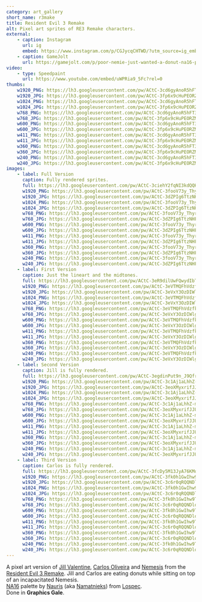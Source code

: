```yaml
---
category: art_gallery
short_name: r3make
title: Resident Evil 3 Remake
alt: Pixel art sprites of RE3 Remake characters.
external:
    - caption: Instagram
      url: ig
      embed: https://www.instagram.com/p/CGJycqCHTWD/?utm_source=ig_embed&amp;utm_campaign=loading
    - caption: GameJolt
      url: https://gamejolt.com/p/poor-nemie-just-wanted-a-donut-na16-palette-by-nauris-aka-nam-mx2b8wda
video:
    - type: Speedpaint
      url: https://www.youtube.com/embed/uWPRia9_5Fc?rel=0
thumbs:
    w1920_PNG: https://lh3.googleusercontent.com/pw/ACtC-3cd6gyAnoR5hFT3lalimpFw80F5ZCImgRccby0ix1o0uLsrZFqWuJ3waGU-UXmw4i_5wyYODysy0DFRZFh4DioscTrOhIg1PzEskG8ewvea6yHKP0AO7CchtneN5XkyITuf8TFFDc_TOtqx3-0iaES5=w355
    w1920_JPG: https://lh3.googleusercontent.com/pw/ACtC-3fp6x9cHuPEORZMI5CsI2uXRAczKjIO_hpmvRql9Y67ZDqJfCLxN6tC_R5y9dfA-JFF8X4GOXNE7Igs2bEDHMrDXfQbfUGSaZNQ8WlNVj6VoC4nbF84imhjRzmyF2MtINmNHM-MAjYgkrTuVdQVufDg=w355
    w1024_PNG: https://lh3.googleusercontent.com/pw/ACtC-3cd6gyAnoR5hFT3lalimpFw80F5ZCImgRccby0ix1o0uLsrZFqWuJ3waGU-UXmw4i_5wyYODysy0DFRZFh4DioscTrOhIg1PzEskG8ewvea6yHKP0AO7CchtneN5XkyITuf8TFFDc_TOtqx3-0iaES5=w284
    w1024_JPG: https://lh3.googleusercontent.com/pw/ACtC-3fp6x9cHuPEORZMI5CsI2uXRAczKjIO_hpmvRql9Y67ZDqJfCLxN6tC_R5y9dfA-JFF8X4GOXNE7Igs2bEDHMrDXfQbfUGSaZNQ8WlNVj6VoC4nbF84imhjRzmyF2MtINmNHM-MAjYgkrTuVdQVufDg=w284
    w768_PNG: https://lh3.googleusercontent.com/pw/ACtC-3cd6gyAnoR5hFT3lalimpFw80F5ZCImgRccby0ix1o0uLsrZFqWuJ3waGU-UXmw4i_5wyYODysy0DFRZFh4DioscTrOhIg1PzEskG8ewvea6yHKP0AO7CchtneN5XkyITuf8TFFDc_TOtqx3-0iaES5=w213
    w768_JPG: https://lh3.googleusercontent.com/pw/ACtC-3fp6x9cHuPEORZMI5CsI2uXRAczKjIO_hpmvRql9Y67ZDqJfCLxN6tC_R5y9dfA-JFF8X4GOXNE7Igs2bEDHMrDXfQbfUGSaZNQ8WlNVj6VoC4nbF84imhjRzmyF2MtINmNHM-MAjYgkrTuVdQVufDg=w213
    w600_PNG: https://lh3.googleusercontent.com/pw/ACtC-3cd6gyAnoR5hFT3lalimpFw80F5ZCImgRccby0ix1o0uLsrZFqWuJ3waGU-UXmw4i_5wyYODysy0DFRZFh4DioscTrOhIg1PzEskG8ewvea6yHKP0AO7CchtneN5XkyITuf8TFFDc_TOtqx3-0iaES5=w166
    w600_JPG: https://lh3.googleusercontent.com/pw/ACtC-3fp6x9cHuPEORZMI5CsI2uXRAczKjIO_hpmvRql9Y67ZDqJfCLxN6tC_R5y9dfA-JFF8X4GOXNE7Igs2bEDHMrDXfQbfUGSaZNQ8WlNVj6VoC4nbF84imhjRzmyF2MtINmNHM-MAjYgkrTuVdQVufDg=w166
    w411_PNG: https://lh3.googleusercontent.com/pw/ACtC-3cd6gyAnoR5hFT3lalimpFw80F5ZCImgRccby0ix1o0uLsrZFqWuJ3waGU-UXmw4i_5wyYODysy0DFRZFh4DioscTrOhIg1PzEskG8ewvea6yHKP0AO7CchtneN5XkyITuf8TFFDc_TOtqx3-0iaES5=w114
    w411_JPG: https://lh3.googleusercontent.com/pw/ACtC-3fp6x9cHuPEORZMI5CsI2uXRAczKjIO_hpmvRql9Y67ZDqJfCLxN6tC_R5y9dfA-JFF8X4GOXNE7Igs2bEDHMrDXfQbfUGSaZNQ8WlNVj6VoC4nbF84imhjRzmyF2MtINmNHM-MAjYgkrTuVdQVufDg=w114
    w360_PNG: https://lh3.googleusercontent.com/pw/ACtC-3cd6gyAnoR5hFT3lalimpFw80F5ZCImgRccby0ix1o0uLsrZFqWuJ3waGU-UXmw4i_5wyYODysy0DFRZFh4DioscTrOhIg1PzEskG8ewvea6yHKP0AO7CchtneN5XkyITuf8TFFDc_TOtqx3-0iaES5=w100
    w360_JPG: https://lh3.googleusercontent.com/pw/ACtC-3fp6x9cHuPEORZMI5CsI2uXRAczKjIO_hpmvRql9Y67ZDqJfCLxN6tC_R5y9dfA-JFF8X4GOXNE7Igs2bEDHMrDXfQbfUGSaZNQ8WlNVj6VoC4nbF84imhjRzmyF2MtINmNHM-MAjYgkrTuVdQVufDg=w100
    w240_PNG: https://lh3.googleusercontent.com/pw/ACtC-3cd6gyAnoR5hFT3lalimpFw80F5ZCImgRccby0ix1o0uLsrZFqWuJ3waGU-UXmw4i_5wyYODysy0DFRZFh4DioscTrOhIg1PzEskG8ewvea6yHKP0AO7CchtneN5XkyITuf8TFFDc_TOtqx3-0iaES5=w66
    w240_JPG: https://lh3.googleusercontent.com/pw/ACtC-3fp6x9cHuPEORZMI5CsI2uXRAczKjIO_hpmvRql9Y67ZDqJfCLxN6tC_R5y9dfA-JFF8X4GOXNE7Igs2bEDHMrDXfQbfUGSaZNQ8WlNVj6VoC4nbF84imhjRzmyF2MtINmNHM-MAjYgkrTuVdQVufDg=w66
images:
    - label: Full Version
      caption: Fully rendered sprites.
      full: https://lh3.googleusercontent.com/pw/ACtC-3ciehY2fqNI3kdQQHasJxKMINixnScztcq48dcqpBXlG_a3H8pqn_otqtr0bY9yROLbvv3djKGkALXTg6j48xA43AB74hFeobsHZEXOP2mt456x8DaAOQ89HLvIR8mYtoxURnRipKXz6ajrhLwZt0kN=w1080
      w1920_PNG: https://lh3.googleusercontent.com/pw/ACtC-3fooV73y_ThyrBalDQpfwOMbCwnwuj6Sq3gf2EsIZvAlr0zaO9MR15Kc-oXNjZjgLHAk3SMlPjJzA4m8bDwxu-Nob1njYOnMXbhSpG8S2ePwbQL_N5lDO8BwamPxGFewwTl7ZQnggwWF7u2NnYbqG9u=w850
      w1920_JPG: https://lh3.googleusercontent.com/pw/ACtC-3dZPIg6TtzNHFuTFbfRB_ZQ_4gFbP4Cxp8jntE4Z1XkQIhjaan7Fv-WCRj-IK5uPPJzwR_7fBoqEXgk7hcC5HRAgCghdAiDr-zuA10M14gNr0SJ6LYuqmPazFy_drStc-EgIET9qEUM6fv6NuUydBiX=w850
      w1024_PNG: https://lh3.googleusercontent.com/pw/ACtC-3fooV73y_ThyrBalDQpfwOMbCwnwuj6Sq3gf2EsIZvAlr0zaO9MR15Kc-oXNjZjgLHAk3SMlPjJzA4m8bDwxu-Nob1njYOnMXbhSpG8S2ePwbQL_N5lDO8BwamPxGFewwTl7ZQnggwWF7u2NnYbqG9u=w711
      w1024_JPG: https://lh3.googleusercontent.com/pw/ACtC-3dZPIg6TtzNHFuTFbfRB_ZQ_4gFbP4Cxp8jntE4Z1XkQIhjaan7Fv-WCRj-IK5uPPJzwR_7fBoqEXgk7hcC5HRAgCghdAiDr-zuA10M14gNr0SJ6LYuqmPazFy_drStc-EgIET9qEUM6fv6NuUydBiX=w711
      w768_PNG: https://lh3.googleusercontent.com/pw/ACtC-3fooV73y_ThyrBalDQpfwOMbCwnwuj6Sq3gf2EsIZvAlr0zaO9MR15Kc-oXNjZjgLHAk3SMlPjJzA4m8bDwxu-Nob1njYOnMXbhSpG8S2ePwbQL_N5lDO8BwamPxGFewwTl7ZQnggwWF7u2NnYbqG9u=w533
      w768_JPG: https://lh3.googleusercontent.com/pw/ACtC-3dZPIg6TtzNHFuTFbfRB_ZQ_4gFbP4Cxp8jntE4Z1XkQIhjaan7Fv-WCRj-IK5uPPJzwR_7fBoqEXgk7hcC5HRAgCghdAiDr-zuA10M14gNr0SJ6LYuqmPazFy_drStc-EgIET9qEUM6fv6NuUydBiX=w533
      w600_PNG: https://lh3.googleusercontent.com/pw/ACtC-3fooV73y_ThyrBalDQpfwOMbCwnwuj6Sq3gf2EsIZvAlr0zaO9MR15Kc-oXNjZjgLHAk3SMlPjJzA4m8bDwxu-Nob1njYOnMXbhSpG8S2ePwbQL_N5lDO8BwamPxGFewwTl7ZQnggwWF7u2NnYbqG9u=w416
      w600_JPG: https://lh3.googleusercontent.com/pw/ACtC-3dZPIg6TtzNHFuTFbfRB_ZQ_4gFbP4Cxp8jntE4Z1XkQIhjaan7Fv-WCRj-IK5uPPJzwR_7fBoqEXgk7hcC5HRAgCghdAiDr-zuA10M14gNr0SJ6LYuqmPazFy_drStc-EgIET9qEUM6fv6NuUydBiX=w416
      w411_PNG: https://lh3.googleusercontent.com/pw/ACtC-3fooV73y_ThyrBalDQpfwOMbCwnwuj6Sq3gf2EsIZvAlr0zaO9MR15Kc-oXNjZjgLHAk3SMlPjJzA4m8bDwxu-Nob1njYOnMXbhSpG8S2ePwbQL_N5lDO8BwamPxGFewwTl7ZQnggwWF7u2NnYbqG9u=w285
      w411_JPG: https://lh3.googleusercontent.com/pw/ACtC-3dZPIg6TtzNHFuTFbfRB_ZQ_4gFbP4Cxp8jntE4Z1XkQIhjaan7Fv-WCRj-IK5uPPJzwR_7fBoqEXgk7hcC5HRAgCghdAiDr-zuA10M14gNr0SJ6LYuqmPazFy_drStc-EgIET9qEUM6fv6NuUydBiX=w285
      w360_PNG: https://lh3.googleusercontent.com/pw/ACtC-3fooV73y_ThyrBalDQpfwOMbCwnwuj6Sq3gf2EsIZvAlr0zaO9MR15Kc-oXNjZjgLHAk3SMlPjJzA4m8bDwxu-Nob1njYOnMXbhSpG8S2ePwbQL_N5lDO8BwamPxGFewwTl7ZQnggwWF7u2NnYbqG9u=w250
      w360_JPG: https://lh3.googleusercontent.com/pw/ACtC-3dZPIg6TtzNHFuTFbfRB_ZQ_4gFbP4Cxp8jntE4Z1XkQIhjaan7Fv-WCRj-IK5uPPJzwR_7fBoqEXgk7hcC5HRAgCghdAiDr-zuA10M14gNr0SJ6LYuqmPazFy_drStc-EgIET9qEUM6fv6NuUydBiX=w250
      w240_PNG: https://lh3.googleusercontent.com/pw/ACtC-3fooV73y_ThyrBalDQpfwOMbCwnwuj6Sq3gf2EsIZvAlr0zaO9MR15Kc-oXNjZjgLHAk3SMlPjJzA4m8bDwxu-Nob1njYOnMXbhSpG8S2ePwbQL_N5lDO8BwamPxGFewwTl7ZQnggwWF7u2NnYbqG9u=w166
      w240_JPG: https://lh3.googleusercontent.com/pw/ACtC-3dZPIg6TtzNHFuTFbfRB_ZQ_4gFbP4Cxp8jntE4Z1XkQIhjaan7Fv-WCRj-IK5uPPJzwR_7fBoqEXgk7hcC5HRAgCghdAiDr-zuA10M14gNr0SJ6LYuqmPazFy_drStc-EgIET9qEUM6fv6NuUydBiX=w166
    - label: First Version
      caption: Just the lineart and the midtones.
      full: https://lh3.googleusercontent.com/pw/ACtC-3eR9dilUwFQwydIbTA84NaswnOuaI8aMSzi1_pHgBVacVXH-A7id5E8aw1G8yYLoidXdACz7S646im68WNzQaOYyvp20fBu1aUamjOrvkAHS78f09wtu2lC8YNOj8XPZIg3noKKIBlS_isG54vr6itN=w1080
      w1920_PNG: https://lh3.googleusercontent.com/pw/ACtC-3eVTMQFhVdzfkQIT1uLUylpPY8vp3Fu7b3LA02EjtsvBJu7joxFAJSUcxaphkhU5puiGCGRWpQAjyhuBJgvfpkSg0051F_tbhVwmeYi97yE0w8O3A2RWLUiz2jwvIkrus71KRtCQf5-AXwIUDf8GAgo=w850
      w1920_JPG: https://lh3.googleusercontent.com/pw/ACtC-3eVxY3OzDIWlgq5y1NbjGY9mzACJJHRk-xC4nwaEHzmxGzDmWrMBtHddevGWzq5z4NfIR3B0iu5QuyRWmv6n9dmJAGkg0dooIJVUr8v3j4FrHGnnLokmXwelhMQbkeMMeL38QvL9l_ff2jrAqSnLXrg=w850
      w1024_PNG: https://lh3.googleusercontent.com/pw/ACtC-3eVTMQFhVdzfkQIT1uLUylpPY8vp3Fu7b3LA02EjtsvBJu7joxFAJSUcxaphkhU5puiGCGRWpQAjyhuBJgvfpkSg0051F_tbhVwmeYi97yE0w8O3A2RWLUiz2jwvIkrus71KRtCQf5-AXwIUDf8GAgo=w711
      w1024_JPG: https://lh3.googleusercontent.com/pw/ACtC-3eVxY3OzDIWlgq5y1NbjGY9mzACJJHRk-xC4nwaEHzmxGzDmWrMBtHddevGWzq5z4NfIR3B0iu5QuyRWmv6n9dmJAGkg0dooIJVUr8v3j4FrHGnnLokmXwelhMQbkeMMeL38QvL9l_ff2jrAqSnLXrg=w711
      w768_PNG: https://lh3.googleusercontent.com/pw/ACtC-3eVTMQFhVdzfkQIT1uLUylpPY8vp3Fu7b3LA02EjtsvBJu7joxFAJSUcxaphkhU5puiGCGRWpQAjyhuBJgvfpkSg0051F_tbhVwmeYi97yE0w8O3A2RWLUiz2jwvIkrus71KRtCQf5-AXwIUDf8GAgo=w533
      w768_JPG: https://lh3.googleusercontent.com/pw/ACtC-3eVxY3OzDIWlgq5y1NbjGY9mzACJJHRk-xC4nwaEHzmxGzDmWrMBtHddevGWzq5z4NfIR3B0iu5QuyRWmv6n9dmJAGkg0dooIJVUr8v3j4FrHGnnLokmXwelhMQbkeMMeL38QvL9l_ff2jrAqSnLXrg=w533
      w600_PNG: https://lh3.googleusercontent.com/pw/ACtC-3eVTMQFhVdzfkQIT1uLUylpPY8vp3Fu7b3LA02EjtsvBJu7joxFAJSUcxaphkhU5puiGCGRWpQAjyhuBJgvfpkSg0051F_tbhVwmeYi97yE0w8O3A2RWLUiz2jwvIkrus71KRtCQf5-AXwIUDf8GAgo=w416
      w600_JPG: https://lh3.googleusercontent.com/pw/ACtC-3eVxY3OzDIWlgq5y1NbjGY9mzACJJHRk-xC4nwaEHzmxGzDmWrMBtHddevGWzq5z4NfIR3B0iu5QuyRWmv6n9dmJAGkg0dooIJVUr8v3j4FrHGnnLokmXwelhMQbkeMMeL38QvL9l_ff2jrAqSnLXrg=w416
      w411_PNG: https://lh3.googleusercontent.com/pw/ACtC-3eVTMQFhVdzfkQIT1uLUylpPY8vp3Fu7b3LA02EjtsvBJu7joxFAJSUcxaphkhU5puiGCGRWpQAjyhuBJgvfpkSg0051F_tbhVwmeYi97yE0w8O3A2RWLUiz2jwvIkrus71KRtCQf5-AXwIUDf8GAgo=w285
      w411_JPG: https://lh3.googleusercontent.com/pw/ACtC-3eVxY3OzDIWlgq5y1NbjGY9mzACJJHRk-xC4nwaEHzmxGzDmWrMBtHddevGWzq5z4NfIR3B0iu5QuyRWmv6n9dmJAGkg0dooIJVUr8v3j4FrHGnnLokmXwelhMQbkeMMeL38QvL9l_ff2jrAqSnLXrg=w285
      w360_PNG: https://lh3.googleusercontent.com/pw/ACtC-3eVTMQFhVdzfkQIT1uLUylpPY8vp3Fu7b3LA02EjtsvBJu7joxFAJSUcxaphkhU5puiGCGRWpQAjyhuBJgvfpkSg0051F_tbhVwmeYi97yE0w8O3A2RWLUiz2jwvIkrus71KRtCQf5-AXwIUDf8GAgo=w250
      w360_JPG: https://lh3.googleusercontent.com/pw/ACtC-3eVxY3OzDIWlgq5y1NbjGY9mzACJJHRk-xC4nwaEHzmxGzDmWrMBtHddevGWzq5z4NfIR3B0iu5QuyRWmv6n9dmJAGkg0dooIJVUr8v3j4FrHGnnLokmXwelhMQbkeMMeL38QvL9l_ff2jrAqSnLXrg=w250
      w240_PNG: https://lh3.googleusercontent.com/pw/ACtC-3eVTMQFhVdzfkQIT1uLUylpPY8vp3Fu7b3LA02EjtsvBJu7joxFAJSUcxaphkhU5puiGCGRWpQAjyhuBJgvfpkSg0051F_tbhVwmeYi97yE0w8O3A2RWLUiz2jwvIkrus71KRtCQf5-AXwIUDf8GAgo=w166
      w240_JPG: https://lh3.googleusercontent.com/pw/ACtC-3eVxY3OzDIWlgq5y1NbjGY9mzACJJHRk-xC4nwaEHzmxGzDmWrMBtHddevGWzq5z4NfIR3B0iu5QuyRWmv6n9dmJAGkg0dooIJVUr8v3j4FrHGnnLokmXwelhMQbkeMMeL38QvL9l_ff2jrAqSnLXrg=w166
    - label: Second Version
      caption: Jill is fully rendered.
      full: https://lh3.googleusercontent.com/pw/ACtC-3egdinPut9n_J9QfrUzIIlRYGEQSc3QYQmIC4Ciusnr4Dv_p3rNCZOzXk5X7I5M8eiRp5ggGSWPaYEBtgUfxTpfdaOpPZWmWpaKMy-cWI9KgqikYS5hijPzHzv8NHlRniWnqL6mkRzXf38w_yl4GgLb=w1080
      w1920_PNG: https://lh3.googleusercontent.com/pw/ACtC-3c1Aj1aLhhZ-mjwa41UQNQVwlZQPVqg7dc3cIGXZ392Zblk4JGxOcqK0S5BE_NeAODuQaBWQHn1hUMiAwm9aEIqatR760VnkLgR_C40RGSY339yuKr3bb9fCNwcWIvxhAh6dmBS_EfKh0Fh0h0QNdzZ=w850
      w1920_JPG: https://lh3.googleusercontent.com/pw/ACtC-3eoXMyxrifJJUUkPliclwp3LoLu47Y_g_yNLRTNRXgP8eJ2CyfIDWqaky7AwzMd6kPVHan7mManz5BbdVMUEoZaeWflkg-5JQkBAolC_G6iiK22MZVoT5xqYb54sIbUo6LuQFzcug_RsPQS1ltF67mT=w850
      w1024_PNG: https://lh3.googleusercontent.com/pw/ACtC-3c1Aj1aLhhZ-mjwa41UQNQVwlZQPVqg7dc3cIGXZ392Zblk4JGxOcqK0S5BE_NeAODuQaBWQHn1hUMiAwm9aEIqatR760VnkLgR_C40RGSY339yuKr3bb9fCNwcWIvxhAh6dmBS_EfKh0Fh0h0QNdzZ=w711
      w1024_JPG: https://lh3.googleusercontent.com/pw/ACtC-3eoXMyxrifJJUUkPliclwp3LoLu47Y_g_yNLRTNRXgP8eJ2CyfIDWqaky7AwzMd6kPVHan7mManz5BbdVMUEoZaeWflkg-5JQkBAolC_G6iiK22MZVoT5xqYb54sIbUo6LuQFzcug_RsPQS1ltF67mT=w711
      w768_PNG: https://lh3.googleusercontent.com/pw/ACtC-3c1Aj1aLhhZ-mjwa41UQNQVwlZQPVqg7dc3cIGXZ392Zblk4JGxOcqK0S5BE_NeAODuQaBWQHn1hUMiAwm9aEIqatR760VnkLgR_C40RGSY339yuKr3bb9fCNwcWIvxhAh6dmBS_EfKh0Fh0h0QNdzZ=w533
      w768_JPG: https://lh3.googleusercontent.com/pw/ACtC-3eoXMyxrifJJUUkPliclwp3LoLu47Y_g_yNLRTNRXgP8eJ2CyfIDWqaky7AwzMd6kPVHan7mManz5BbdVMUEoZaeWflkg-5JQkBAolC_G6iiK22MZVoT5xqYb54sIbUo6LuQFzcug_RsPQS1ltF67mT=w533
      w600_PNG: https://lh3.googleusercontent.com/pw/ACtC-3c1Aj1aLhhZ-mjwa41UQNQVwlZQPVqg7dc3cIGXZ392Zblk4JGxOcqK0S5BE_NeAODuQaBWQHn1hUMiAwm9aEIqatR760VnkLgR_C40RGSY339yuKr3bb9fCNwcWIvxhAh6dmBS_EfKh0Fh0h0QNdzZ=w416
      w600_JPG: https://lh3.googleusercontent.com/pw/ACtC-3eoXMyxrifJJUUkPliclwp3LoLu47Y_g_yNLRTNRXgP8eJ2CyfIDWqaky7AwzMd6kPVHan7mManz5BbdVMUEoZaeWflkg-5JQkBAolC_G6iiK22MZVoT5xqYb54sIbUo6LuQFzcug_RsPQS1ltF67mT=w416
      w411_PNG: https://lh3.googleusercontent.com/pw/ACtC-3c1Aj1aLhhZ-mjwa41UQNQVwlZQPVqg7dc3cIGXZ392Zblk4JGxOcqK0S5BE_NeAODuQaBWQHn1hUMiAwm9aEIqatR760VnkLgR_C40RGSY339yuKr3bb9fCNwcWIvxhAh6dmBS_EfKh0Fh0h0QNdzZ=w285
      w411_JPG: https://lh3.googleusercontent.com/pw/ACtC-3eoXMyxrifJJUUkPliclwp3LoLu47Y_g_yNLRTNRXgP8eJ2CyfIDWqaky7AwzMd6kPVHan7mManz5BbdVMUEoZaeWflkg-5JQkBAolC_G6iiK22MZVoT5xqYb54sIbUo6LuQFzcug_RsPQS1ltF67mT=w285
      w360_PNG: https://lh3.googleusercontent.com/pw/ACtC-3c1Aj1aLhhZ-mjwa41UQNQVwlZQPVqg7dc3cIGXZ392Zblk4JGxOcqK0S5BE_NeAODuQaBWQHn1hUMiAwm9aEIqatR760VnkLgR_C40RGSY339yuKr3bb9fCNwcWIvxhAh6dmBS_EfKh0Fh0h0QNdzZ=w250
      w360_JPG: https://lh3.googleusercontent.com/pw/ACtC-3eoXMyxrifJJUUkPliclwp3LoLu47Y_g_yNLRTNRXgP8eJ2CyfIDWqaky7AwzMd6kPVHan7mManz5BbdVMUEoZaeWflkg-5JQkBAolC_G6iiK22MZVoT5xqYb54sIbUo6LuQFzcug_RsPQS1ltF67mT=w250
      w240_PNG: https://lh3.googleusercontent.com/pw/ACtC-3c1Aj1aLhhZ-mjwa41UQNQVwlZQPVqg7dc3cIGXZ392Zblk4JGxOcqK0S5BE_NeAODuQaBWQHn1hUMiAwm9aEIqatR760VnkLgR_C40RGSY339yuKr3bb9fCNwcWIvxhAh6dmBS_EfKh0Fh0h0QNdzZ=w166
      w240_JPG: https://lh3.googleusercontent.com/pw/ACtC-3eoXMyxrifJJUUkPliclwp3LoLu47Y_g_yNLRTNRXgP8eJ2CyfIDWqaky7AwzMd6kPVHan7mManz5BbdVMUEoZaeWflkg-5JQkBAolC_G6iiK22MZVoT5xqYb54sIbUo6LuQFzcug_RsPQS1ltF67mT=w166
    - label: Third Version
      caption: Carlos is fully rendered.
      full: https://lh3.googleusercontent.com/pw/ACtC-3fcDy5M13JyA76KMoV72WuTyLGndQTxWhCGL3-OLwSRf1x-AOfCRYzsduRgeRtrKAyplB_IGSOfgpWoH9AdTaxmUXsd-Sp7pHebyiReJQ34pBatqbUnd35oK8BVj_h4QmFVZdXyRbJ2Qi7bR-lIR2Id=w1080
      w1920_PNG: https://lh3.googleusercontent.com/pw/ACtC-3fk0h1GwIhw9TrNj1viNEP6BWrw8sUvNZ596UJpCHJSbHpCNOm6t5u7BFStDyiwvK4kIGs7objJpvY5Qzu6wb_oHwgpSV4E2vbP55zYk4n8lKyVGnp3BgZfUHzWl2du5knklgrkg2KWkdVQ8ryDBV-e=w850
      w1920_JPG: https://lh3.googleusercontent.com/pw/ACtC-3c6r0qRQQNDloZzKd8XDNw77CKVAQL1tNq7pXA1Wo4ahDW3wjAmwOc-JlbpgUPUi-zCqIE5vgYZ98dtfYuzpVArN4ad21JXH8pjPo2Gw7Q2_zm_VHnHx5xJSsoGclHrd4tz2Wuvqqiq77b2s-zARt_o=w850
      w1024_PNG: https://lh3.googleusercontent.com/pw/ACtC-3fk0h1GwIhw9TrNj1viNEP6BWrw8sUvNZ596UJpCHJSbHpCNOm6t5u7BFStDyiwvK4kIGs7objJpvY5Qzu6wb_oHwgpSV4E2vbP55zYk4n8lKyVGnp3BgZfUHzWl2du5knklgrkg2KWkdVQ8ryDBV-e=w711
      w1024_JPG: https://lh3.googleusercontent.com/pw/ACtC-3c6r0qRQQNDloZzKd8XDNw77CKVAQL1tNq7pXA1Wo4ahDW3wjAmwOc-JlbpgUPUi-zCqIE5vgYZ98dtfYuzpVArN4ad21JXH8pjPo2Gw7Q2_zm_VHnHx5xJSsoGclHrd4tz2Wuvqqiq77b2s-zARt_o=w711
      w768_PNG: https://lh3.googleusercontent.com/pw/ACtC-3fk0h1GwIhw9TrNj1viNEP6BWrw8sUvNZ596UJpCHJSbHpCNOm6t5u7BFStDyiwvK4kIGs7objJpvY5Qzu6wb_oHwgpSV4E2vbP55zYk4n8lKyVGnp3BgZfUHzWl2du5knklgrkg2KWkdVQ8ryDBV-e=w533
      w768_JPG: https://lh3.googleusercontent.com/pw/ACtC-3c6r0qRQQNDloZzKd8XDNw77CKVAQL1tNq7pXA1Wo4ahDW3wjAmwOc-JlbpgUPUi-zCqIE5vgYZ98dtfYuzpVArN4ad21JXH8pjPo2Gw7Q2_zm_VHnHx5xJSsoGclHrd4tz2Wuvqqiq77b2s-zARt_o=w533
      w600_PNG: https://lh3.googleusercontent.com/pw/ACtC-3fk0h1GwIhw9TrNj1viNEP6BWrw8sUvNZ596UJpCHJSbHpCNOm6t5u7BFStDyiwvK4kIGs7objJpvY5Qzu6wb_oHwgpSV4E2vbP55zYk4n8lKyVGnp3BgZfUHzWl2du5knklgrkg2KWkdVQ8ryDBV-e=w416
      w600_JPG: https://lh3.googleusercontent.com/pw/ACtC-3c6r0qRQQNDloZzKd8XDNw77CKVAQL1tNq7pXA1Wo4ahDW3wjAmwOc-JlbpgUPUi-zCqIE5vgYZ98dtfYuzpVArN4ad21JXH8pjPo2Gw7Q2_zm_VHnHx5xJSsoGclHrd4tz2Wuvqqiq77b2s-zARt_o=w416
      w411_PNG: https://lh3.googleusercontent.com/pw/ACtC-3fk0h1GwIhw9TrNj1viNEP6BWrw8sUvNZ596UJpCHJSbHpCNOm6t5u7BFStDyiwvK4kIGs7objJpvY5Qzu6wb_oHwgpSV4E2vbP55zYk4n8lKyVGnp3BgZfUHzWl2du5knklgrkg2KWkdVQ8ryDBV-e=w285
      w411_JPG: https://lh3.googleusercontent.com/pw/ACtC-3c6r0qRQQNDloZzKd8XDNw77CKVAQL1tNq7pXA1Wo4ahDW3wjAmwOc-JlbpgUPUi-zCqIE5vgYZ98dtfYuzpVArN4ad21JXH8pjPo2Gw7Q2_zm_VHnHx5xJSsoGclHrd4tz2Wuvqqiq77b2s-zARt_o=w285
      w360_PNG: https://lh3.googleusercontent.com/pw/ACtC-3fk0h1GwIhw9TrNj1viNEP6BWrw8sUvNZ596UJpCHJSbHpCNOm6t5u7BFStDyiwvK4kIGs7objJpvY5Qzu6wb_oHwgpSV4E2vbP55zYk4n8lKyVGnp3BgZfUHzWl2du5knklgrkg2KWkdVQ8ryDBV-e=w250
      w360_JPG: https://lh3.googleusercontent.com/pw/ACtC-3c6r0qRQQNDloZzKd8XDNw77CKVAQL1tNq7pXA1Wo4ahDW3wjAmwOc-JlbpgUPUi-zCqIE5vgYZ98dtfYuzpVArN4ad21JXH8pjPo2Gw7Q2_zm_VHnHx5xJSsoGclHrd4tz2Wuvqqiq77b2s-zARt_o=w250
      w240_PNG: https://lh3.googleusercontent.com/pw/ACtC-3fk0h1GwIhw9TrNj1viNEP6BWrw8sUvNZ596UJpCHJSbHpCNOm6t5u7BFStDyiwvK4kIGs7objJpvY5Qzu6wb_oHwgpSV4E2vbP55zYk4n8lKyVGnp3BgZfUHzWl2du5knklgrkg2KWkdVQ8ryDBV-e=w166
      w240_JPG: https://lh3.googleusercontent.com/pw/ACtC-3c6r0qRQQNDloZzKd8XDNw77CKVAQL1tNq7pXA1Wo4ahDW3wjAmwOc-JlbpgUPUi-zCqIE5vgYZ98dtfYuzpVArN4ad21JXH8pjPo2Gw7Q2_zm_VHnHx5xJSsoGclHrd4tz2Wuvqqiq77b2s-zARt_o=w166
---
```


A pixel art version of [Jill Valentine](https://residentevil.fandom.com/wiki/Jill_Valentine), [Carlos Oliveira](https://residentevil.fandom.com/wiki/Carlos_Oliveira) and [Nemesis](https://residentevil.fandom.com/wiki/Nemesis-T_Type) from the [Resident Evil 3 Remake](https://www.residentevil.com/re3/us/). Jill and Carlos are eating donuts while sitting on top of an incapacitated Nemesis.  
[NA16](https://lospec.com/palette-list/na16) palette by [Nauris](https://lospec.com/namatnieks) (aka [Namatnieks](https://patreon.com/Namatnieks)) from [Lospec](https://lospec.com/).  
Done in **Graphics Gale**.
